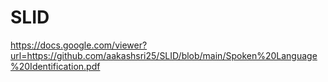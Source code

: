 # SLID
https://docs.google.com/viewer?url=https://github.com/aakashsri25/SLID/blob/main/Spoken%20Language%20Identification.pdf
